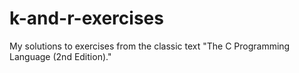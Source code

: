 k-and-r-exercises
=================

My solutions to exercises from the classic text "The C Programming Language (2nd Edition)."